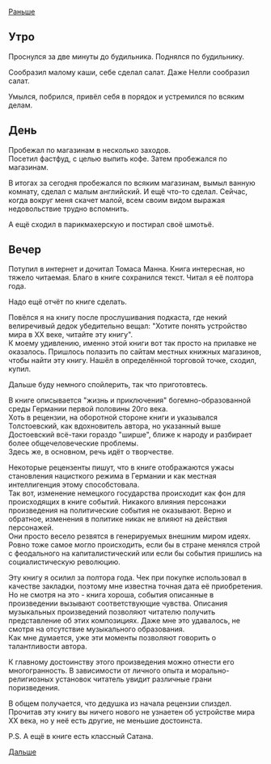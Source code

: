 [Раньше](2019.12.20.md)
## Утро
Проснулся за две минуты до будильника. Поднялся по будильнику.

Сообразил малому каши, себе сделал салат. Даже Нелли сообразил салат.

Умылся, побрился, привёл себя в порядок и устремился по всяким делам.
## День
Пробежал по магазинам в несколько заходов.  
Посетил фастфуд, с целью выпить кофе. Затем пробежался по магазинам.

В итогах за сегодня пробежался по всяким магазинам, вымыл ванную комнату, сделал с малым английский. И ещё что-то сделал. Сейчас, когда вокруг меня скачет малой, всем своим видом выражая недовольствие трудно вспомнить.

А ещё сходил в парикмахерскую и постирал своё шмотьё.
## Вечер
Потупил в интернет и дочитал Томаса Манна. Книга интересная, но тяжело читаемая. Благо в книге сохранился текст. Читал я её полтора года.

Надо ещё отчёт по книге сделать.

Повёлся я на книгу после прослушивания подкаста, где некий велиречивый дедок убедительно вещал: "Хотите понять устройство мира в XX веке, читайте эту книгу".  
К моему удивлению, именно этой книги вот так просто на прилавке не оказалось. Пришлось полазить по сайтам местных книжных магазинов, чтобы найти эту книгу. Нашёл в определённой торговой точке, сходил, купил.  

Дальше буду немного спойлерить, так что приготовтесь.  

В книге описывается "жизнь и приключения" богемно-образованной среды Германии первой половины 20го века.  
Хоть в рецензии, на оборотной стороне книги и указывался Толстоевский, как вдохновитель автора, но указанный выше Достоевский всё-таки гораздо "ширше", ближе к народу и разбирает более общечеловеческие проблемы.  
Здесь же, в основном, речь идёт о творчестве.

Некоторые рецензенты пишут, что в книге отображаются ужасы становления нацисткого режима в Германии и как местная интеллигенция этому способстовала.  
Так вот, изменение немецкого государства происходит как фон для происходящих в книге событий. Никакого влияния персонажи произведения на политические события не оказывают. Верно и обратное, изменения в политике никак не влияют на действия персонажей.  
Они просто весело резвятся в генерируемых внешним миром идеях.  
Ровно тоже самое могло происходить, если бы в стране менялся строй с феодального на капиталистический или если бы события пришлись на социалистическую революцию.

Эту книгу я осилил за полтора года. Чек при покупке использовал в качестве закладки, поэтому мне известна точная дата её приобретения.  
Но не смотря на это - книга хороша, события описанные в произведении вызывают соответствующие чувства. Описания музыкальных произведений позволяют читателю получить представление об этих композициях. Даже мне это удавалось, не смотря на отсутствие музыкального образования.  
Как мне думается, уже эти моменты позволяют говорить о талантливости автора.

К главному достоинству этого произведения можно отнести его многогранность. В зависимости от личного опыта и морально-религиозных установок читатель увидит различные грани поризведения.

В общем получается, что дедушка из начала рецензии спиздел. Прочитав эту книгу вы ничего нового не узнаетен об устройстве мира XX века, но у неё есть другие, не меньшие достоинста.

P.S. А ещё в книге есть классный Сатана.  

[Дальше](2019.12.22.md)